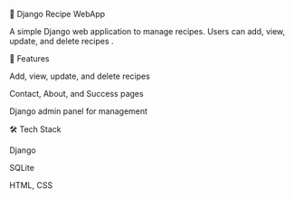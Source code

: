 🍲 Django Recipe WebApp

A simple Django web application to manage recipes. Users can add, view, update, and delete recipes .

🚀 Features

Add, view, update, and delete recipes

Contact, About, and Success pages

Django admin panel for management

🛠️ Tech Stack

Django

SQLite

HTML, CSS
